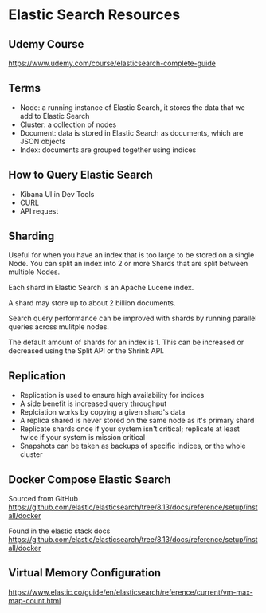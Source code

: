 # Elastic Search Resources

## Udemy Course

https://www.udemy.com/course/elasticsearch-complete-guide

## Terms

- Node: a running instance of Elastic Search, it stores the data that we add to Elastic Search
- Cluster: a collection of nodes
- Document: data is stored in Elastic Search as documents, which are JSON objects
- Index: documents are grouped together using indices

## How to Query Elastic Search

- Kibana UI in Dev Tools
- CURL
- API request

## Sharding

Useful for when you have an index that is too large to be stored on a single Node. You can split an index into 2 or more Shards that are split between multiple Nodes.

Each shard in Elastic Search is an Apache Lucene index.

A shard may store up to about 2 billion documents.

Search query performance can be improved with shards by running parallel queries across mulitple nodes.

The default amount of shards for an index is 1. This can be increased or decreased using the Split API or the Shrink API.

## Replication

- Replication is used to ensure high availability for indices
- A side benefit is increased query throughput
- Replciation works by copying a given shard's data
- A replica shared is never stored on the same node as it's primary shard
- Replicate shards once if your system isn't critical; replicate at least twice if your system is mission critical
- Snapshots can be taken as backups of specific indices, or the whole cluster

## Docker Compose Elastic Search

Sourced from GitHub https://github.com/elastic/elasticsearch/tree/8.13/docs/reference/setup/install/docker

Found in the elastic stack docs https://github.com/elastic/elasticsearch/tree/8.13/docs/reference/setup/install/docker

## Virtual Memory Configuration

https://www.elastic.co/guide/en/elasticsearch/reference/current/vm-max-map-count.html
